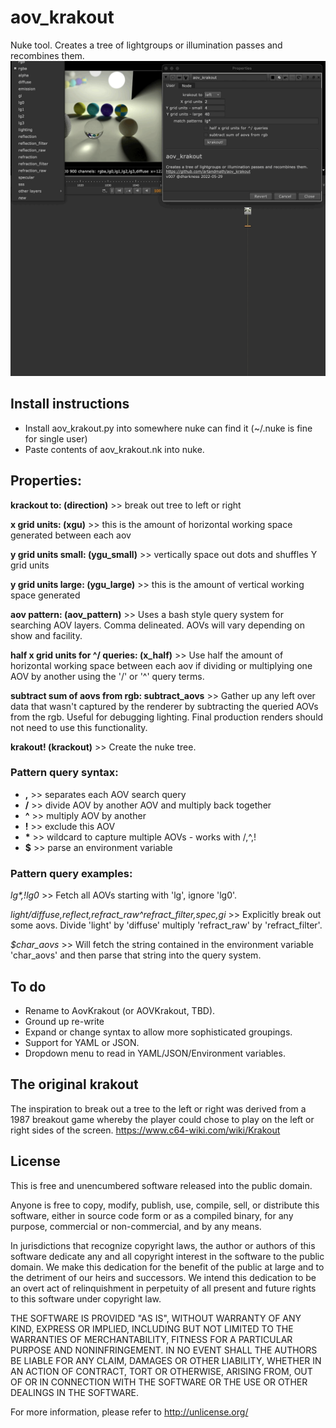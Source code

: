 # aov_krakout
Nuke tool. Creates a tree of lightgroups or illumination passes and recombines them.
![screenshot](https://raw.githubusercontent.com/artandmath/aov_krakout/master/aov_krakout_screenshot.gif)

## Install instructions

- Install aov_krakout.py into somewhere nuke can find it (~/.nuke is fine for single user)
- Paste contents of aov_krakout.nk into nuke.

## Properties:

__krackout to: (direction)__  >>  break out tree to left or right

__x grid units: (xgu)__  >>  this is the amount of horizontal working space generated between each aov

__y grid units small: (ygu_small)__  >>  vertically space out dots and shuffles Y grid units

__y grid units large: (ygu_large)__  >>  this is the amount of vertical working space generated

__aov pattern: (aov_pattern)__  >>  Uses a bash style query system for searching AOV layers. Comma delineated. AOVs will vary depending on show and facility.

__half x grid units for ^/ queries: (x_half)__  >>  Use half the amount of horizontal working space between each aov if dividing or multiplying one AOV by another using the '/' or '^' query terms.

__subtract sum of aovs from rgb: subtract_aovs__  >>  Gather up any left over data that wasn't captured by the renderer by subtracting the queried AOVs from the rgb. Useful for debugging lighting. Final production renders should not need to use this functionality.

__krakout! (krackout)__ >> Create the nuke tree.

### Pattern query syntax:
- __,__  >>  separates each AOV search query
-   __/__  >> divide AOV by another AOV and multiply back together
-  __^__  >>  multiply AOV by another
-  __!__  >>  exclude this AOV
-  __*__  >>  wildcard to capture multiple AOVs - works with /,^,!
-  __$__  >>  parse an environment variable

### Pattern query examples:
<i>lg*,!lg0</i>  >>  Fetch all AOVs starting with 'lg', ignore 'lg0'.

<i>light/diffuse,reflect,refract_raw^refract_filter,spec,gi</i>  >>  Explicitly break out some aovs. Divide 'light' by 'diffuse' multiply 'refract_raw' by 'refract_filter'.

<i>$char_aovs</i>  >> Will fetch the string contained in the environment variable 'char_aovs' and then parse that string into the query system.

## To do
- Rename to AovKrakout (or AOVKrakout, TBD).
- Ground up re-write
- Expand or change syntax to allow more sophisticated groupings.
- Support for YAML or JSON.
- Dropdown menu to read in YAML/JSON/Environment variables.

## The original krakout

The inspiration to break out a tree to the left or right was derived from a 1987 breakout game whereby the player could chose to play on the left or right sides of the screen.
https://www.c64-wiki.com/wiki/Krakout

## License

This is free and unencumbered software released into the public domain.

Anyone is free to copy, modify, publish, use, compile, sell, or
distribute this software, either in source code form or as a compiled
binary, for any purpose, commercial or non-commercial, and by any
means.

In jurisdictions that recognize copyright laws, the author or authors
of this software dedicate any and all copyright interest in the
software to the public domain. We make this dedication for the benefit
of the public at large and to the detriment of our heirs and
successors. We intend this dedication to be an overt act of
relinquishment in perpetuity of all present and future rights to this
software under copyright law.

THE SOFTWARE IS PROVIDED "AS IS", WITHOUT WARRANTY OF ANY KIND,
EXPRESS OR IMPLIED, INCLUDING BUT NOT LIMITED TO THE WARRANTIES OF
MERCHANTABILITY, FITNESS FOR A PARTICULAR PURPOSE AND NONINFRINGEMENT.
IN NO EVENT SHALL THE AUTHORS BE LIABLE FOR ANY CLAIM, DAMAGES OR
OTHER LIABILITY, WHETHER IN AN ACTION OF CONTRACT, TORT OR OTHERWISE,
ARISING FROM, OUT OF OR IN CONNECTION WITH THE SOFTWARE OR THE USE OR
OTHER DEALINGS IN THE SOFTWARE.

For more information, please refer to <http://unlicense.org/>
